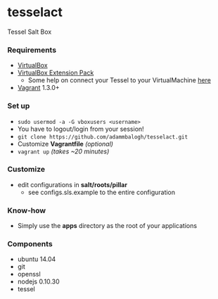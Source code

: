 tesselact
============
Tessel Salt Box

### Requirements
* [VirtualBox](https://www.virtualbox.org/wiki/Downloads)
* [VirtualBox Extension Pack](https://www.virtualbox.org/wiki/Downloads)
  * Some help on connect your Tessel to your VirtualMachine [here](http://code-chronicle.blogspot.com/2014/08/connect-usb-device-through-vagrant.html)
* [Vagrant](http://www.vagrantup.com/) 1.3.0+

### Set up
* `sudo usermod -a -G vboxusers <username>`
*  You have to logout/login from your session!
* `git clone https://github.com/adammbalogh/tesselact.git`
* Customize **Vagrantfile** *(optional)*
* `vagrant up` *(takes ~20 minutes)*

### Customize
* edit configurations in **salt/roots/pillar**
  * see configs.sls.example to the entire configuration

### Know-how
* Simply use the **apps** directory as the root of your applications

### Components
* ubuntu 14.04
* git
* openssl
* nodejs 0.10.30
* tessel
